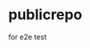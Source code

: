 # publicrepo
for e2e test
















































































































































































































































































































































































































































































































































































































































































































































































































































































































































































































































































































































































































































































































































































































































































































































































































































































































































































































































































































































































































































































































































